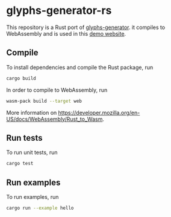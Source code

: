 # glyphs-generator-rs

This repository is a Rust port of [glyphs-generator](https://github.com/v4nn4/glyphs-generator). it compiles to WebAssembly and is used in this [demo website](https://github.com/pages/v4nn4/glyphs-generator).

## Compile

To install dependencies and compile the Rust package, run

```bash
cargo build
```

In order to compile to WebAssembly, run 

```bash
wasm-pack build --target web
```

More information on https://developer.mozilla.org/en-US/docs/WebAssembly/Rust_to_Wasm.

## Run tests

To run unit tests, run

```bash
cargo test
```

## Run examples

To run examples, run

```bash
cargo run --example hello
```